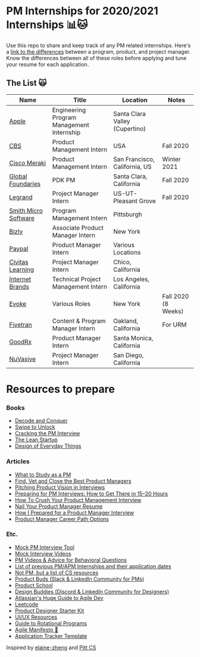 # PM Internships for 2020/2021 Internships 📊🐱
Use this repo to share and keep track of any PM related internships. Here's a [link to the differences](https://www.feedough.com/product-manager-vs-program-manager-vs-project-manager/#:~:text=To%20summarise%2C,on%20How%20of%20a%20product.) between a program, product, and project manager. Know the differences between all of these roles before applying and tune your resume for each application.

## The List 🙀

| Name  | Title  |  Location |  Notes |
|---|---|---|---|
|[Apple](https://jobs.apple.com/en-us/details/200180414/engineering-program-management-internship?team=STDNT)| Engineering Program Management Internship | Santa Clara Valley (Cupertino) | |
|[CBS](https://viacomcbs.careers/virtual-usa/fall-2020-product-management-intern/C53DFB97B0594D4F858CD896EC043ED7/job/)| Product Management Intern | USA | Fall 2020 |
|[Cisco Meraki](https://jobs.cisco.com/jobs/ProjectDetail/Product-Management-Intern-Winter-2021-Internship-Meraki/1298084?source=LinkedIn)| Product Management Intern | San Francisco, California, US | Winter 2021 |
|[Global Foundaries](https://gfoundries.taleo.net/careersection/gf_ext/jobdetail.ftl?job=213363)| PDK PM  | Santa Clara, California | Fall 2020 |
|[Legrand](https://jobs-legrand.icims.com/jobs/6206/project-management-intern/job)| Project Manager Intern | US-UT-Pleasant Grove| Fall 2020 |
|[Smith Micro Software](https://jobs.lever.co/smithmicro/a1578744-49ba-4255-baad-78b942c2541f)| Program Management Intern | Pittsburgh | |
|[Bizly](https://bizly-inc.breezy.hr/p/44aa5f411634?utm_source=jooble&utm_medium=cpc&utm_campaign=jooble)| Associate Product Manager Intern | New York | |
|[Paypal](https://paypal.wd1.myworkdayjobs.com/en-US/jobs/job/San-Jose-CA/Product-Manager-Intern_R0057796?Codes=W-LINKEDIN)| Product Manager Intern | Various Locations | |
|[Civitas Learning](https://hire.withgoogle.com/public/jobs/civitaslearningcom/view/P_AAAAAAEAAHuKC5NFwTZ6ia)| Project Manager Intern | Chico, California | |
|[Internet Brands](https://jobs.jobvite.com/internetbrands/job/oWZ4cfwV?__jvst=Job+Board&__jvsd=LinkedIn)| Technical Project Management Intern | Los Angeles, California | |
|[Evoke](https://www.evokegroup.com/careers/job/?job=2269014&board=evokena&gh_jid=2269014)| Various Roles | New York | Fall 2020 (8 Weeks) |
|[Fivetran](https://jobs.lever.co/fivetran/12da4476-bb6d-473e-9487-c102015e2c58)| Content & Program Manager Intern | Oakland, California | For URM |
|[GoodRx](https://jobs.lever.co/goodrx/65a61fbf-c6bf-498f-8160-899920d6ad17?utm_campaign=google_jobs_apply&utm_source=google_jobs_apply&utm_medium=organic)| Product Manager Intern | Santa Monica, California | |
|[NuVasive](https://nuvasive.avature.net/careers/JobDetail/Intern-Project-Manager/7073)| Project Manager Intern | San Diego, California | |

# Resources to prepare
### Books
- [Decode and Conquer](https://www.amazon.com/Decode-Conquer-Answers-Management-Interviews/dp/0615930417)
- [Swipe to Unlock](https://www.amazon.com/Swipe-Unlock-Technology-Business-Strategy/dp/1976182190/ref=sr_1_3?dchild=1&keywords=swipe+to+unlock&qid=1596561952&s=books&sr=1-3)
- [Cracking the PM Interview](https://www.amazon.com/Cracking-PM-Interview-Product-Technology/dp/0984782818/ref=sr_1_3?dchild=1&keywords=cracking+the+pm+interview&qid=1596561986&s=books&sr=1-3)
- [The Lean Startup](https://www.amazon.com/Lean-Startup-Entrepreneurs-Continuous-Innovation/dp/0307887898/ref=sr_1_3?dchild=1&keywords=lean+startup&qid=1596562230&sr=8-3)
- [Design of Everyday Things](https://www.amazon.com/Design-Everyday-Things-Revised-Expanded/dp/0465050654)

### Articles
- [What to Study as a PM](https://medium.com/productvision/what-to-study-as-a-pm-the-4-pillars-and-roof-of-product-management-knowledge-818638cc7938)
- [Find, Vet and Close the Best Product Managers](https://firstround.com/review/find-vet-and-close-the-best-product-managers-heres-how/)
- [Pitching Product Vision in Interviews](https://blog.tryexponent.com/how-to-pitch-your-product-vision-in-product-management-interviews/)
- [Preparing for PM Interviews: How to Get There in 15–20 Hours](https://medium.com/pminsider/preparing-for-pm-interviews-how-to-get-there-in-15-20-hours-193f6fcbf606)
- [How To Crush Your Product Management Interview](https://medium.com/open-product-management/how-to-crush-your-product-management-interview-ultimate-guide-for-all-aspiring-pms-8c6172ed697c)
- [Nail Your Product Manager Resume](https://medium.com/teamcandor/nail-your-product-manager-resume-ff7484835c81)
- [How I Prepared for a Product Manager Interview](https://medium.com/@diemkay/how-i-prepared-for-a-product-manager-interview-26122f2c80ba)
- [Product Manager Career Path Options](https://medium.com/pminsider/product-manager-career-paths-8c0f2a92d98e)

### Etc.
- [Mock PM Interview Tool](https://thepminterview.com/)
- [Mock Interview Videos](https://www.youtube.com/c/ExponentTV/videos)
- [PM Videos & Advice for Behavioral Questions](https://www.youtube.com/c/JeffHSipe/videos)
- [List of previous PM/APM Internships and their application dates](https://docs.google.com/spreadsheets/d/1ZmDio9v-x8nWUDNGCNfpiCOtWjqn41fAFiKWX0SqNfI/edit#gid=39989556)
- [Not PM, but a list of CS resources](https://docs.google.com/document/d/1VL3GqkwWWjXuK6MHGxGq81sOf0GJRr8Gxn5dlcHBXVk/edit)
- [Product Buds (Slack & LinkedIn Community for PMs)](https://www.linkedin.com/company/productbuds/)
- [Product School](https://www.facebook.com/productschool/)
- [Design Buddies (Discord & LinkedIn Community for Designers)](https://designbuddies.community/)
- [Atlassian's Huge Guide to Agile Dev](https://www.atlassian.com/agile)
- [Leetcode](https://leetcode.com/)
- [Product Designer Starter Kit](https://docs.google.com/document/d/15PkJm4uJmaK5ehOoW0TnTaOVgDh9BJwOgpv9mYvBPpE/edit)
- [UI/UX Resources](https://docs.google.com/document/d/1B9-cZVALFTpLYcDJYpXq8D77jpv1JGK3gFcUE4Sl2Bg/edit#heading=h.h8zqss5a316c)
- [Guide to Rotational Programs](https://productschool.com/blog/product-management-2/apm-programs/)
- [Agile Manifesto 🙏](https://agilemanifesto.org/)
- [Application Tracker Template](https://docs.google.com/spreadsheets/d/1AXOPQO9aMW6_DQOFy5_KKLA8LZzPkEQhmhJhc7RSXrQ/edit#gid=0)


Inspired by [elaine-zheng](https://github.com/elaine-zheng/summer2020internships) and [Pitt CS](https://github.com/Pitt-CSC/Summer2021-Internships/blob/master/README.md)
